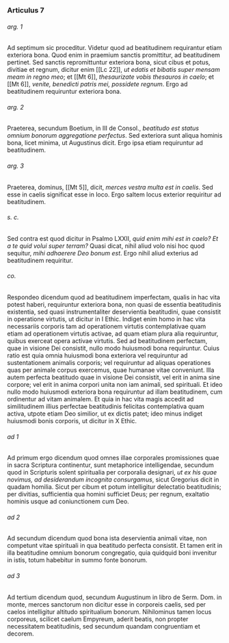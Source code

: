 ### Articulus 7

###### arg. 1
Ad septimum sic proceditur. Videtur quod ad beatitudinem requirantur etiam exteriora bona. Quod enim in praemium sanctis promittitur, ad beatitudinem pertinet. Sed sanctis repromittuntur exteriora bona, sicut cibus et potus, divitiae et regnum, dicitur enim [[Lc 22]], *ut edatis et bibatis super mensam meam in regno meo*; et [[Mt 6]], *thesaurizate vobis thesauros in caelo*; et [[Mt 6]], *venite, benedicti patris mei, possidete regnum*. Ergo ad beatitudinem requiruntur exteriora bona.

###### arg. 2
Praeterea, secundum Boetium, in III de Consol., *beatitudo est status omnium bonorum aggregatione perfectus*. Sed exteriora sunt aliqua hominis bona, licet minima, ut Augustinus dicit. Ergo ipsa etiam requiruntur ad beatitudinem.

###### arg. 3
Praeterea, dominus, [[Mt 5]], dicit, *merces vestra multa est in caelis*. Sed esse in caelis significat esse in loco. Ergo saltem locus exterior requiritur ad beatitudinem.

###### s. c.
Sed contra est quod dicitur in Psalmo LXXII, *quid enim mihi est in caelo? Et a te quid volui super terram?* Quasi dicat, nihil aliud volo nisi hoc quod sequitur, *mihi adhaerere Deo bonum est*. Ergo nihil aliud exterius ad beatitudinem requiritur.

###### co.
Respondeo dicendum quod ad beatitudinem imperfectam, qualis in hac vita potest haberi, requiruntur exteriora bona, non quasi de essentia beatitudinis existentia, sed quasi instrumentaliter deservientia beatitudini, quae consistit in operatione virtutis, ut dicitur in I Ethic. Indiget enim homo in hac vita necessariis corporis tam ad operationem virtutis contemplativae quam etiam ad operationem virtutis activae, ad quam etiam plura alia requiruntur, quibus exerceat opera activae virtutis. Sed ad beatitudinem perfectam, quae in visione Dei consistit, nullo modo huiusmodi bona requiruntur. Cuius ratio est quia omnia huiusmodi bona exteriora vel requiruntur ad sustentationem animalis corporis; vel requiruntur ad aliquas operationes quas per animale corpus exercemus, quae humanae vitae conveniunt. Illa autem perfecta beatitudo quae in visione Dei consistit, vel erit in anima sine corpore; vel erit in anima corpori unita non iam animali, sed spirituali. Et ideo nullo modo huiusmodi exteriora bona requiruntur ad illam beatitudinem, cum ordinentur ad vitam animalem. Et quia in hac vita magis accedit ad similitudinem illius perfectae beatitudinis felicitas contemplativa quam activa, utpote etiam Deo similior, ut ex dictis patet; ideo minus indiget huiusmodi bonis corporis, ut dicitur in X Ethic.

###### ad 1
Ad primum ergo dicendum quod omnes illae corporales promissiones quae in sacra Scriptura continentur, sunt metaphorice intelligendae, secundum quod in Scripturis solent spiritualia per corporalia designari, *ut ex his quae novimus, ad desiderandum incognita consurgamus*, sicut Gregorius dicit in quadam homilia. Sicut per cibum et potum intelligitur delectatio beatitudinis; per divitias, sufficientia qua homini sufficiet Deus; per regnum, exaltatio hominis usque ad coniunctionem cum Deo.

###### ad 2
Ad secundum dicendum quod bona ista deservientia animali vitae, non competunt vitae spirituali in qua beatitudo perfecta consistit. Et tamen erit in illa beatitudine omnium bonorum congregatio, quia quidquid boni invenitur in istis, totum habebitur in summo fonte bonorum.

###### ad 3
Ad tertium dicendum quod, secundum Augustinum in libro de Serm. Dom. in monte, merces sanctorum non dicitur esse in corporeis caelis, sed per caelos intelligitur altitudo spiritualium bonorum. Nihilominus tamen locus corporeus, scilicet caelum Empyreum, aderit beatis, non propter necessitatem beatitudinis, sed secundum quandam congruentiam et decorem.

